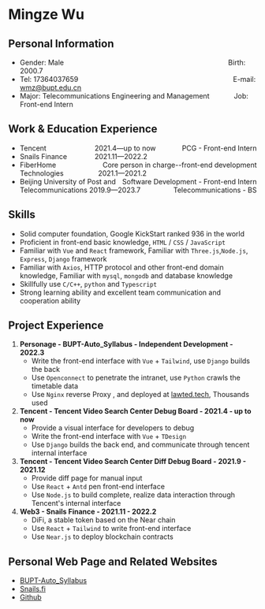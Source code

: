    # Mingze Wu

  ## Personal Information

  * Gender: Male&emsp;&emsp;&emsp;&emsp;&emsp;&emsp;&emsp;&emsp;&emsp;&emsp;&emsp;&emsp;&ensp;&emsp;&emsp; &emsp; &emsp; &emsp; &emsp; &emsp; &emsp;  &ensp;     Birth: 2000.7
  * Tel: 17364037659 &emsp;&emsp;&emsp;&emsp;&emsp;&emsp;&ensp;&emsp;&emsp; &emsp; &emsp; &emsp; &emsp; &emsp; &emsp; &emsp; &emsp; &emsp;&ensp;   &ensp;  E-mail: wmz@bupt.edu.cn
  * Major: Telecommunications Engineering and Management &emsp;&emsp;&emsp; Job: Front-end Intern

  ## Work & Education Experience

  * Tencent&emsp;&emsp;&emsp;&emsp;&emsp;&emsp;&ensp;&ensp;2021.4—up to now  <span style="float:right;">PCG - Front-end Intern</span>
* Snails Finance&emsp;&emsp;&ensp;&ensp;&ensp;&ensp;2021.11—2022.2 <span style="float:right;"> Core person in charge--front-end development </span>
* FiberHome Technologies&emsp;&emsp;&emsp;&emsp;&ensp;&ensp;2021.1—2021.2 <span style="float:right;">Software Development - Front-end Intern </span>
* Beijing University of Post and Telecommunications          2019.9—2023.7<span style="float:right;"> Telecommunications - BS </span>

## Skills

  * Solid computer foundation, Google KickStart ranked 936 in the world
  * Proficient in front-end basic knowledge, `HTML` / `CSS` / `JavaScript`
  * Familiar with `Vue` and `React` framework, Familiar with `Three.js`,`Node.js`, `Express`, `Django` framework
  * Familiar with `Axios`, HTTP protocol and other front-end domain knowledge, Familiar with `mysql`, `mongodb` and database knowledge
  * Skillfully use `C/C++`, `python` and `Typescript`
  * Strong learning ability and excellent team communication and cooperation ability

  ## Project Experience

1. **Personage - BUPT-Auto_Syllabus - Independent Development - 2022.3**
     * Write the front-end interface with `Vue` + `Tailwind`, use `Django` builds the back
     * Use `Openconnect` to penetrate the intranet, use `Python` crawls the timetable data
     * Use `Nginx` reverse Proxy , and deployed at [lawted.tech](lawted.tech), Thousands used
2. **Tencent - Tencent Video Search Center Debug Board - 2021.4 - up to now**
   * Provide a visual interface for developers to debug
   * Write the front-end interface with `Vue` + `TDesign`
   * Use `Django` builds the back end, and communicate through tencent internal interface
3. **Tencent - Tencent Video Search Center Diff Debug Board - 2021.9 - 2021.12**
   * Provide diff page for manual input
   * Use `React` + `Antd` pen front-end interface
   * Use `Node.js` to build complete, realize data interaction through Tencent's internal interface
4. **Web3 - Snails Finance - 2021.11 - 2022.2**
   * DiFi, a stable token based on the Near chain
   * Use `React` + `Tailwind` to write front-end interface
   * Use `Near.js` to deploy blockchain contracts

## Personal Web Page and Related Websites

* [BUPT-Auto_Syllabus](http://lawted.tech)
* [Snails.fi](https://www.snails.fi)
* [Github](https://github.com/LAWTED)
